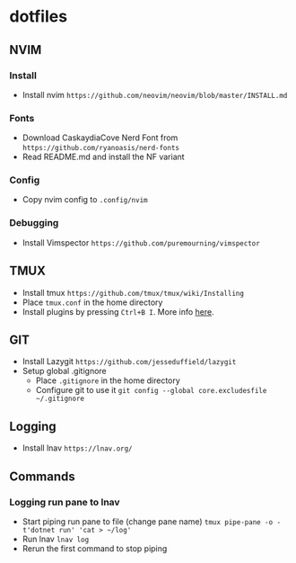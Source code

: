 # dotfiles

## NVIM

### Install
- Install nvim `https://github.com/neovim/neovim/blob/master/INSTALL.md`

### Fonts
- Download CaskaydiaCove Nerd Font from `https://github.com/ryanoasis/nerd-fonts`
- Read README.md and install the NF variant

### Config
- Copy nvim config to `.config/nvim`

### Debugging
- Install Vimspector `https://github.com/puremourning/vimspector`

## TMUX
- Install tmux `https://github.com/tmux/tmux/wiki/Installing`
- Place `tmux.conf` in the home directory
- Install plugins by pressing `Ctrl+B I`. More info [here](https://github.com/tmux-plugins/tpm).

## GIT
- Install Lazygit `https://github.com/jesseduffield/lazygit`
- Setup global .gitignore
    - Place `.gitignore` in the home directory
    - Configure git to use it `git config --global core.excludesfile ~/.gitignore`

## Logging
- Install lnav `https://lnav.org/`

## Commands

### Logging run pane to lnav
- Start piping run pane to file (change pane name) `tmux pipe-pane -o -t'dotnet run' 'cat > ~/log'`
- Run lnav `lnav log`
- Rerun the first command to stop piping
